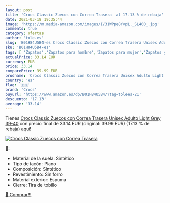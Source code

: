 ```yaml
---
layout: post
title: 'Crocs Classic Zuecos con Correa Trasera  al 17.13 % de rebaja'
date: 2021-03-18 19:35:44
image: 'https://m.media-amazon.com/images/I/31WPpe8YvpL._SL400_.jpg'
comments: true
category: ofertas
author: 'tole.es'
slug: 'B01H84U5B4-es Crocs Classic Zuecos con Correa Trasera Unisex Adulto...'
sku: 'B01H84U5B4-es'
tags: [ 'Zapatos','Zapatos para hombre','Zapatos para mujer','Zapatos y complementos','Zuecos de mujer','Zuecos y mules de mujer','Zuecos y mules para hombre','crocs','zuecos', ]
actualPrice: 33.14 EUR
currency: EUR
price: 33.14
comparePrice: 39.99 EUR
prodname: 'Crocs Classic Zuecos con Correa Trasera Unisex Adulto Light Grey 39-40'
country: 'es'
flag: '🇪🇸'
brand: 'Crocs'
buyurl: 'https://www.amazon.es/dp/B01H84U5B4/?tag=tolees-21'
descuento: '17.13'
average: '33.14'
---
```


Tienes [Crocs Classic Zuecos con Correa Trasera Unisex Adulto Light Grey 39-40](https://www.amazon.es/dp/B01H84U5B4/?tag=tolees-21) con precio final de  33.14 EUR (original: 39.99 EUR) (17.13 %  de rebaja) aqui!

[![Crocs Classic Zuecos con Correa Trasera ](https://m.media-amazon.com/images/I/31WPpe8YvpL._SL400_.jpg)](https://www.amazon.es/dp/B01H84U5B4/?tag=tolees-21)

🔎:

- Material de la suela: Sintético
- Tipo de tacón: Plano
- Composición: Sintético
- Revestimiento: Sin forro
- Material exterior: Espuma
- Cierre: Tira de tobillo

[🛒 Comprar!!!](https://www.amazon.es/dp/B01H84U5B4/?tag=tolees-21)
